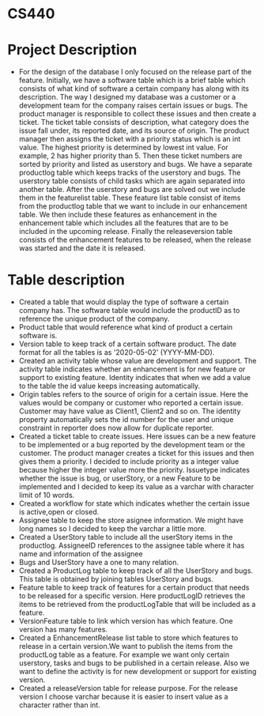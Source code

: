# CS440
# Project Description
- For the design of the database I only focused on the release part of the feature. Initially, we have a software table which is a brief table which consists of what kind of software a certain company has along with its description.
The way I designed my database was a customer or a development team for the company raises certain issues or bugs. The product manager is responsible to collect these issues and then create a ticket. The ticket table consists of description, what category does the issue fall under, its reported date, and its source of origin. The product manager then assigns the ticket with a priority status which is an int value. The highest priority is determined by lowest int value. For example, 2 has higher priority than 5. Then these ticket numbers are sorted by priority and listed as userstory and bugs. We have a separate productlog table which keeps tracks of the userstory and bugs. The userstory table consists of child tasks which are again separated into another table. After the userstory and bugs are solved out we include them in the featurelist table. These feature list table consist of items from the productlog table that we want to include in our enhancement table. We then include these features as enhancement in the enhancement table which includes all the features that are to be included in the upcoming release. Finally the releaseversion table consists of the enhancement features to be released, when the release was started and the date it is released.

# Table description
- Created a table that would display the type of software a certain company has. The software table would include the productID as to reference the unique product of the company.
- Product table that would reference what kind of product a certain software is.
- Version table to keep track of a certain software product. The date format for all the tables is as '2020-05-02' (YYYY-MM-DD).
- Created an activity table whose value are development and support. The activity table indicates whether an enhancement is for new feature or support to existing feature. Identity indicates that when we add a value to the table the id value keeps increasing automatically.
- Origin tables refers to the source of origin for a certain issue. Here the values would be company or customer who reported a certain issue. Customer may have value as Client1, Client2 and so on. The identity property automatically sets the id number for the user and unique constraint in reporter does now allow for duplicate reporter.
- Created a ticket table to create issues. Here issues can be a new feature to be implemented or a bug reported by the development team or the customer. The product manager creates a ticket for this issues and then gives them a priority. I decided to include priority as a integer value because higher the integer value more the priority. Issuetype indicates whether the issue is bug, or userStory, or a new Feature to be implemented and I decided to keep its value as a varchar with character limit of 10 words.
- Created a workflow for state which indicates whether the certain issue is active,open or closed.
- Assignee table to keep the store asignee information. We might have long names so I decided to keep the varchar a little more.
- Created a UserStory table to include all the userStory items in the productlog. AssigneeID references to the assignee table where it has name and information of the assignee
- Bugs and UserStory have a one to many relation.
- Created a ProductLog table to keep track of all the UserStory and bugs. This table is obtained by joining tables UserStory and bugs.
- Feature table to keep track of features for a certain product that needs to be released for a specific version. Here productLogID retrieves the items to be retrieved from the productLogTable that will be included as a feature.
- VersionFeature table to link which version has which feature. One version has many features.
- Created a EnhancementRelease list table to store which features to release in a certain version.We want to publish the items from the productLog table as a feature. For example we want only certain userstory, tasks and bugs to be published in a certain release. Also we want to define the activity is for new development or support for existing version.
- Created a releaseVersion table for release purpose. For the release version I choose varchar because it is easier to insert value as a character rather than int.

